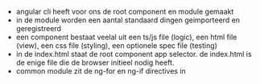 - angular cli heeft voor ons de root component en module gemaakt
- in de module worden een aantal standaard dingen geimporteerd en geregistreerd
- een component bestaat veelal uit een ts/js file (logic), een html file (view), een css file (styling), een optionele spec file (testing)
- in de index.html staat de root component app selector. de index.html is de enige file die de browser initieel nodig heeft.
- common module zit de ng-for en ng-if directives in